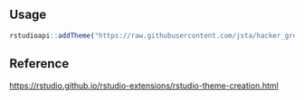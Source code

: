 ## Usage

```R
rstudioapi::addTheme("https://raw.githubusercontent.com/jsta/hacker_green/master/hacker_green.rstheme", apply = TRUE)
```

## Reference

https://rstudio.github.io/rstudio-extensions/rstudio-theme-creation.html
